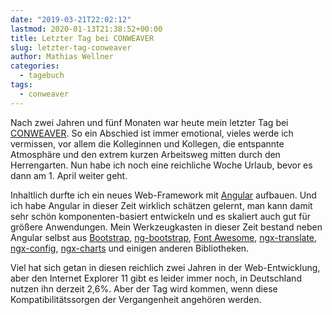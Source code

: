 ```yaml
---
date: "2019-03-21T22:02:12"
lastmod: 2020-01-13T21:38:52+00:00
title: Letzter Tag bei CONWEAVER
slug: letzter-tag-conweaver
author: Mathias Wellner
categories:
  - tagebuch
tags:
  - conweaver
---
```

Nach zwei Jahren und fünf Monaten war heute mein letzter Tag bei [CONWEAVER](https://www.conweaver.com/). So ein Abschied ist immer emotional, vieles werde ich vermissen, vor allem die Kolleginnen und Kollegen, die entspannte Atmosphäre und den extrem kurzen Arbeitsweg mitten durch den Herrengarten. Nun habe ich noch eine reichliche Woche Urlaub, bevor es dann am 1. April weiter geht. <!--more-->

Inhaltlich durfte ich ein neues Web-Framework mit [Angular](https://angular.io/) aufbauen. Und ich habe Angular in dieser Zeit wirklich schätzen gelernt, man kann damit sehr schön komponenten-basiert entwickeln und es skaliert auch gut für größere Anwendungen. Mein Werkzeugkasten in dieser Zeit bestand neben Angular selbst aus [Bootstrap](https://getbootstrap.com/), [ng-bootstrap](https://ng-bootstrap.github.io/), [Font Awesome](https://fontawesome.com/), [ngx-translate](http://www.ngx-translate.com/), [ngx-config](https://github.com/fulls1z3/ngx-config), [ngx-charts](https://github.com/swimlane/ngx-charts) und einigen anderen Bibliotheken. 

Viel hat sich getan in diesen reichlich zwei Jahren in der Web-Entwicklung, aber den Internet Explorer 11 gibt es leider immer noch, in Deutschland nutzen ihn derzeit 2,6%. Aber der Tag wird kommen, wenn diese Kompatibilitätssorgen der Vergangenheit angehören werden. 